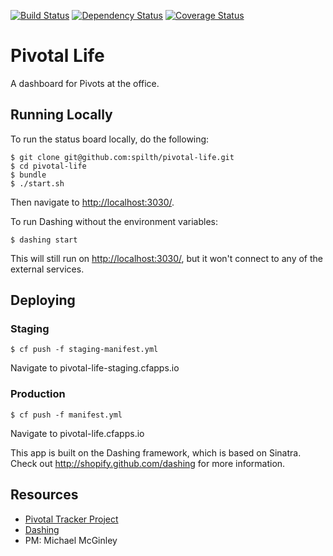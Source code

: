 [![Build Status](https://travis-ci.org/spilth/pivotal-life.png?branch=master)](https://travis-ci.org/spilth/pivotal-life) [![Dependency Status](https://gemnasium.com/spilth/pivotal-life.png)](https://gemnasium.com/spilth/pivotal-life) [![Coverage Status](https://coveralls.io/repos/spilth/pivotal-life/badge.png)](https://coveralls.io/r/spilth/pivotal-life)

# Pivotal Life

A dashboard for Pivots at the office.

## Running Locally

To run the status board locally, do the following:

    $ git clone git@github.com:spilth/pivotal-life.git
    $ cd pivotal-life
    $ bundle
    $ ./start.sh

Then navigate to <http://localhost:3030/>.


To run Dashing without the environment variables:

    $ dashing start

This will still run on <http://localhost:3030/>, but it won't connect to any of the external services.


## Deploying

### Staging

    $ cf push -f staging-manifest.yml

Navigate to pivotal-life-staging.cfapps.io

### Production

    $ cf push -f manifest.yml

Navigate to pivotal-life.cfapps.io

This app is built on the Dashing framework, which is based on Sinatra.
Check out http://shopify.github.com/dashing for more information.

## Resources

- [Pivotal Tracker Project](https://www.pivotaltracker.com/s/projects/950406)
- [Dashing](http://shopify.github.com/dashing)
- PM: Michael McGinley

